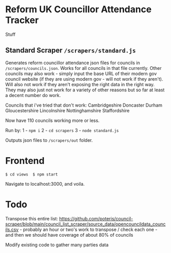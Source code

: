 # Reform UK Councillor Attendance Tracker

Stuff

## Standard Scraper `/scrapers/standard.js`

Generates reform councillor attendance json files for councils in `/scrapers/councils.json`. Works for all councils in that file currently. Other councils may also work - simply input the base URL of their modern gov council website (if they are using modern gov - will not work if they aren't). Will also not work if they aren't exposing the right data in the right way. They may also just not work for a variety of other reasons but so far at least a decent number do work.


Councils that i've tried that don't work:
Cambridgeshire
Doncaster
Durham
Gloucestershire
Lincolnshire
Nottinghamshire
Staffordshire


Now have 110 councils working more or less.

Run by:
1 - `npm i`
2 - `cd scrapers`
3 - `node standard.js`


Outputs json files to `/scrapers/out` folder.

# Frontend 

`$ cd views 
$ npm start` 

Navigate to localhost:3000, and voila. 

# Todo 
Transpose this entire list: https://github.com/poteris/council-scraper/blob/main/council_list_scraper/source_data/opencouncildata_councils.csv - probably an hour or two's work to transpose / check each one - and then we should have coverage of about 80% of councils


Modify existing code to gather many parties data


